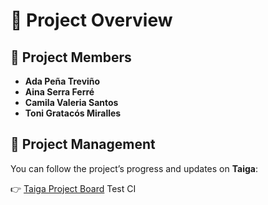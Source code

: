# 🧩 Project Overview

## 👥 Project Members
- **Ada Peña Treviño**  
- **Aina Serra Ferré**  
- **Camila Valeria Santos**  
- **Toni Gratacós Miralles**

## 🔗 Project Management
You can follow the project’s progress and updates on **Taiga**:

👉 [Taiga Project Board](https://tree.taiga.io/project/pathologicalmiss-asw_pd11e/timeline)
T e s t   C I  
 